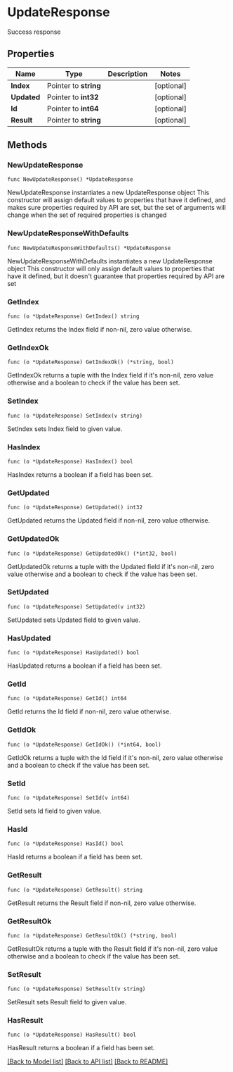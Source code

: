 # UpdateResponse

Success response

## Properties

Name | Type | Description | Notes
------------ | ------------- | ------------- | -------------
**Index** | Pointer to **string** |  | [optional] 
**Updated** | Pointer to **int32** |  | [optional] 
**Id** | Pointer to **int64** |  | [optional] 
**Result** | Pointer to **string** |  | [optional] 

## Methods

### NewUpdateResponse

`func NewUpdateResponse() *UpdateResponse`

NewUpdateResponse instantiates a new UpdateResponse object
This constructor will assign default values to properties that have it defined,
and makes sure properties required by API are set, but the set of arguments
will change when the set of required properties is changed

### NewUpdateResponseWithDefaults

`func NewUpdateResponseWithDefaults() *UpdateResponse`

NewUpdateResponseWithDefaults instantiates a new UpdateResponse object
This constructor will only assign default values to properties that have it defined,
but it doesn't guarantee that properties required by API are set

### GetIndex

`func (o *UpdateResponse) GetIndex() string`

GetIndex returns the Index field if non-nil, zero value otherwise.

### GetIndexOk

`func (o *UpdateResponse) GetIndexOk() (*string, bool)`

GetIndexOk returns a tuple with the Index field if it's non-nil, zero value otherwise
and a boolean to check if the value has been set.

### SetIndex

`func (o *UpdateResponse) SetIndex(v string)`

SetIndex sets Index field to given value.

### HasIndex

`func (o *UpdateResponse) HasIndex() bool`

HasIndex returns a boolean if a field has been set.

### GetUpdated

`func (o *UpdateResponse) GetUpdated() int32`

GetUpdated returns the Updated field if non-nil, zero value otherwise.

### GetUpdatedOk

`func (o *UpdateResponse) GetUpdatedOk() (*int32, bool)`

GetUpdatedOk returns a tuple with the Updated field if it's non-nil, zero value otherwise
and a boolean to check if the value has been set.

### SetUpdated

`func (o *UpdateResponse) SetUpdated(v int32)`

SetUpdated sets Updated field to given value.

### HasUpdated

`func (o *UpdateResponse) HasUpdated() bool`

HasUpdated returns a boolean if a field has been set.

### GetId

`func (o *UpdateResponse) GetId() int64`

GetId returns the Id field if non-nil, zero value otherwise.

### GetIdOk

`func (o *UpdateResponse) GetIdOk() (*int64, bool)`

GetIdOk returns a tuple with the Id field if it's non-nil, zero value otherwise
and a boolean to check if the value has been set.

### SetId

`func (o *UpdateResponse) SetId(v int64)`

SetId sets Id field to given value.

### HasId

`func (o *UpdateResponse) HasId() bool`

HasId returns a boolean if a field has been set.

### GetResult

`func (o *UpdateResponse) GetResult() string`

GetResult returns the Result field if non-nil, zero value otherwise.

### GetResultOk

`func (o *UpdateResponse) GetResultOk() (*string, bool)`

GetResultOk returns a tuple with the Result field if it's non-nil, zero value otherwise
and a boolean to check if the value has been set.

### SetResult

`func (o *UpdateResponse) SetResult(v string)`

SetResult sets Result field to given value.

### HasResult

`func (o *UpdateResponse) HasResult() bool`

HasResult returns a boolean if a field has been set.


[[Back to Model list]](../README.md#documentation-for-models) [[Back to API list]](../README.md#documentation-for-api-endpoints) [[Back to README]](../README.md)


